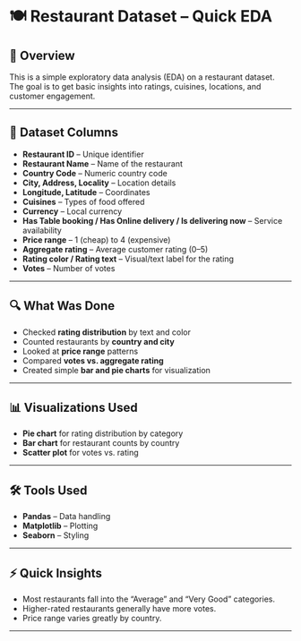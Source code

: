 # 🍽️ Restaurant Dataset – Quick EDA

## 📌 Overview
This is a simple exploratory data analysis (EDA) on a restaurant dataset.  
The goal is to get basic insights into ratings, cuisines, locations, and customer engagement.

---

## 📂 Dataset Columns
- **Restaurant ID** – Unique identifier
- **Restaurant Name** – Name of the restaurant
- **Country Code** – Numeric country code
- **City, Address, Locality** – Location details
- **Longitude, Latitude** – Coordinates
- **Cuisines** – Types of food offered
- **Currency** – Local currency
- **Has Table booking / Has Online delivery / Is delivering now** – Service availability
- **Price range** – 1 (cheap) to 4 (expensive)
- **Aggregate rating** – Average customer rating (0–5)
- **Rating color / Rating text** – Visual/text label for the rating
- **Votes** – Number of votes

---

## 🔍 What Was Done
- Checked **rating distribution** by text and color  
- Counted restaurants by **country and city**  
- Looked at **price range** patterns  
- Compared **votes vs. aggregate rating**  
- Created simple **bar and pie charts** for visualization  

---

## 📊 Visualizations Used
- **Pie chart** for rating distribution by category
- **Bar chart** for restaurant counts by country
- **Scatter plot** for votes vs. rating

---

## 🛠️ Tools Used
- **Pandas** – Data handling
- **Matplotlib** – Plotting
- **Seaborn** – Styling

---

## ⚡ Quick Insights
- Most restaurants fall into the “Average” and “Very Good” categories.
- Higher-rated restaurants generally have more votes.
- Price range varies greatly by country.

---
